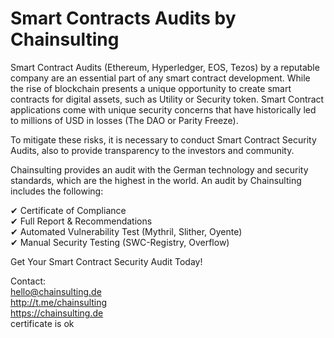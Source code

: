 # Smart Contracts Audits by Chainsulting
Smart Contract Audits (Ethereum, Hyperledger, EOS, Tezos)  by a reputable company are an essential part of any smart contract development. 
While the rise of blockchain presents a unique opportunity to create smart contracts for digital assets, such as Utility or Security token. Smart Contract applications come with unique security concerns that have historically led to millions of USD in losses (The DAO or Parity Freeze).

To mitigate these risks, it is necessary to conduct Smart Contract Security Audits, also to provide transparency to the investors and community.

Chainsulting provides an audit with the German technology and security standards, which are the highest in the world. An audit by Chainsulting includes the following:

✔ Certificate of Compliance <br>
✔ Full Report & Recommendations <br>
✔ Automated Vulnerability Test (Mythril, Slither, Oyente)<br>
✔ Manual Security Testing (SWC-Registry, Overflow)<br>


Get Your Smart Contract Security Audit Today!

Contact:<br>
hello@chainsulting.de<br>
http://t.me/chainsulting<br>
https://chainsulting.de<br>
certificate is ok
